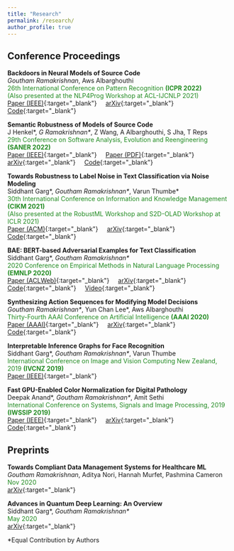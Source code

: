 ```yaml
---
title: "Research"
permalink: /research/
author_profile: true
---
```

## Conference Proceedings

**Backdoors in Neural Models of Source Code**       
*Goutham Ramakrishnan*, Aws Albarghouthi  
<span style="color:forestgreen">
    26th International Conference on Pattern Recognition <b>(ICPR 2022)</b>  
    (Also presented at the NLP4Prog Workshop at ACL-IJCNLP 2021)  
</span>
[Paper (IEEE)](https://ieeexplore.ieee.org/document/9956690){:target="_blank"} &nbsp; &nbsp; [arXiv](https://arxiv.org/abs/2006.06841){:target="_blank"} &nbsp; &nbsp; [Code](https://github.com/goutham7r/backdoors-for-code){:target="_blank"}

**Semantic Robustness of Models of Source Code**      
J Henkel\*, *G Ramakrishnan\**, Z Wang, A Albarghouthi, S Jha, T Reps  
<span style="color:forestgreen">
    29th Conference on Software Analysis, Evolution and Reengineering <b>(SANER 2022)</b>  
</span>
[Paper (IEEE)](https://ieeexplore.ieee.org/document/9825895){:target="_blank"} &nbsp; &nbsp; [Paper (PDF)](https://pages.cs.wisc.edu/~jjhenkel/papers/saner22-semantic-robustness.pdf){:target="_blank"} &nbsp; &nbsp; [arXiv](https://arxiv.org/abs/2002.03043){:target="_blank"} &nbsp; &nbsp; [Code](https://github.com/jjhenkel/averloc){:target="_blank"}

**Towards Robustness to Label Noise in Text Classification via Noise Modeling**     
Siddhant Garg\*, *Goutham Ramakrishnan\**, Varun Thumbe\*  
<span style="color:forestgreen">
    30th International Conference on Information and Knowledge Management <b> (CIKM 2021) </b>  
    (Also presented at the RobustML Workshop and S2D-OLAD Workshop at ICLR 2021)  
</span>
[Paper (ACM)](https://dl.acm.org/doi/abs/10.1145/3459637.3482204){:target="_blank"} &nbsp; &nbsp; [arXiv](https://arxiv.org/abs/2101.11214){:target="_blank"} &nbsp; &nbsp; [Code](https://github.com/thumbe3/label-noise-nlp){:target="_blank"}

**BAE: BERT-based Adversarial Examples for Text Classification**     
Siddhant Garg\*, *Goutham Ramakrishnan\**  
<span style="color:forestgreen">
    2020 Conference on Empirical Methods in Natural Language Processing <b>(EMNLP 2020)</b>  
</span>
[Paper (ACLWeb)](https://www.aclweb.org/anthology/2020.emnlp-main.498/){:target="_blank"} &nbsp; &nbsp; [arXiv](https://arxiv.org/abs/2004.01970){:target="_blank"} &nbsp; &nbsp; [Code](https://github.com/QData/TextAttack/blob/master/textattack/attack_recipes/bae_garg_2019.py){:target="_blank"} &nbsp; &nbsp; [Video](https://slideslive.com/38938695/bae-bertbased-adversarial-examples-for-text-classification){:target="_blank"}  

**Synthesizing Action Sequences for Modifying Model Decisions**  
*Goutham Ramakrishnan\**, Yun Chan Lee\*, Aws Albarghouthi  
<span style="color:forestgreen">
    Thirty-Fourth AAAI Conference on Artificial Intelligence <b>(AAAI 2020)</b>    
</span>
[Paper (AAAI)](https://ojs.aaai.org/index.php/AAAI/article/view/5996){:target="_blank"} &nbsp; &nbsp; [arXiv](https://arxiv.org/abs/1910.00057){:target="_blank"} &nbsp; &nbsp; [Code](https://github.com/goutham7r/synth-action-seq){:target="_blank"}

**Interpretable Inference Graphs for Face Recognition**  
Siddhant Garg\*, *Goutham Ramakrishnan\**, Varun Thumbe    
<span style="color:forestgreen">
    International Conference on Image and Vision Computing New Zealand, 2019 <b>(IVCNZ 2019)</b>    
</span>
[Paper (IEEE)](https://ieeexplore.ieee.org/document/8960990){:target="_blank"}

**Fast GPU-Enabled Color Normalization for Digital Pathology**  
Deepak Anand\*, *Goutham Ramakrishnan\**, Amit Sethi    
<span style="color:forestgreen">
    International Conference on Systems, Signals and Image Processing, 2019 <b>(IWSSIP 2019)</b>    
</span>
[Paper (IEEE)](https://ieeexplore.ieee.org/document/8787328){:target="_blank"} &nbsp; &nbsp; [arXiv](https://arxiv.org/abs/1901.03088){:target="_blank"} &nbsp; &nbsp; [Code](https://github.com/MEDAL-IITB/Fast_WSI_Color_Norm){:target="_blank"}


## Preprints

**Towards Compliant Data Management Systems for Healthcare ML**     
*Goutham Ramakrishnan*, Aditya Nori, Hannah Murfet, Pashmina Cameron  
<span style="color:forestgreen">
    Nov 2020  
</span>
[arXiv](https://arxiv.org/abs/2011.07555){:target="_blank"}

**Advances in Quantum Deep Learning: An Overview**     
Siddhant Garg\*, *Goutham Ramakrishnan\**  
<span style="color:forestgreen">
    May 2020  
</span>
[arXiv](https://arxiv.org/abs/2005.04316){:target="_blank"}


\*Equal Contribution by Authors

